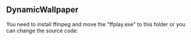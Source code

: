 ## DynamicWallpaper

You need to install ffmpeg and move the "ffplay.exe" to this folder or you can change the source code.